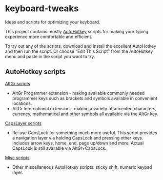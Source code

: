 keyboard-tweaks
===============

Ideas and scripts for optimizing your keyboard.

This project contains mostly [AutoHotkey](http://ahkscript.org/ "AutoHotkey") scripts for making your typing experience more comfortable and efficient.

To try out any of the scripts, download and install the excellent AutoHotkey and then run the script. Or choose "Edit This Script" from the AutoHotkey menu and paste in the script you want to try.

## AutoHotkey scripts

[AltGr scripts](AltGr/ "AltGr scripts")
- AltGr Progammer extension - making available commonly needed programmer keys such as brackets and symbols available in convenient locations.
- AltGr International extension - making a variety of accented characters, currency, mathematical and other symbols all available via the AltGr key.

[CapsLayer scripts](CapsLayer/ "CapsLayer scripts]")
- Re-use CapsLock for something much more useful. This script provides a navigation layer via holding CapsLock and pressing other keys. Includes arrow keys, home, end, page up/down and more. Actual CapsLock is still available via AltGr+CapsLock.

[Misc scripts](Misc/ "Misc scripts]")
- Other miscellaneous AutoHotkey scripts: sticky shift, numeric keypad layer.

